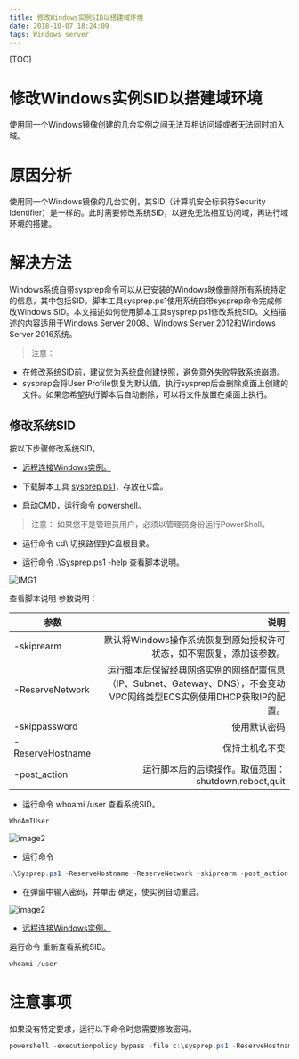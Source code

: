 ```yaml
---
title: 修改Windows实例SID以搭建域环境
date: 2018-10-07 18:24:09
tags: Windows server
---
```

[TOC]
# 修改Windows实例SID以搭建域环境

使用同一个Windows镜像创建的几台实例之间无法互相访问域或者无法同时加入域。

# 原因分析
使用同一个Windows镜像的几台实例，其SID（计算机安全标识符Security Identifier）是一样的。此时需要修改系统SID，以避免无法相互访问域，再进行域环境的搭建。

# 解决方法
Windows系统自带sysprep命令可以从已安装的Windows映像删除所有系统特定的信息，其中包括SID。脚本工具sysprep.ps1使用系统自带sysprep命令完成修改Windows SID。本文描述如何使用脚本工具sysprep.ps1修改系统SID。文档描述的内容适用于Windows Server 2008、Windows Server 2012和Windows Server 2016系统。

> 注意：
- 在修改系统SID前，建议您为系统盘创建快照，避免意外失败导致系统崩溃。
- sysprep会将User Profile恢复为默认值，执行sysprep后会删除桌面上创建的文件。如果您希望执行脚本后自动删除，可以将文件放置在桌面上执行。

## 修改系统SID
按以下步骤修改系统SID。


- [远程连接Windows实例。](https://help.aliyun.com/document_detail/25435.html?spm=a2c4g.11186623.2.14.21844abaGxsHT4)

- 下载脚本工具 [sysprep.ps1](https://box.lenovo.com/l/c1cABd)，存放在C盘。

- 启动CMD，运行命令 powershell。

> 注意：
如果您不是管理员用户，必须以管理员身份运行PowerShell。

- 运行命令 cd\ 切换路径到C盘根目录。

- 运行命令 .\Sysprep.ps1 -help 查看脚本说明。

![IMG1](https://s1.ax1x.com/2018/10/09/iJqnPS.png)

查看脚本说明
参数说明：

| 参数        | 说明   |
| --------   | -----:  |
| -skiprearm     | 默认将Windows操作系统恢复到原始授权许可状态，如不需恢复，添加该参数。 |
| -ReserveNetwork       |   运行脚本后保留经典网络实例的网络配置信息（IP、Subnet、Gateway、DNS），不会变动VPC网络类型ECS实例使用DHCP获取IP的配置。  |
| -skippassword       |    使用默认密码    |
| -ReserveHostname      |    保持主机名不变    |
| -post_action       |    运行脚本后的后续操作。取值范围：shutdown,reboot,quit   |


- 运行命令 whoami /user 查看系统SID。
```powershell
WhoAmIUser
```


![image2](http://docs-aliyun.cn-hangzhou.oss.aliyun-inc.com/assets/pic/40846/cn_zh/1505371316862/WhoAmIUser.png)


- 运行命令
```powershell
.\Sysprep.ps1 -ReserveHostname -ReserveNetwork -skiprearm -post_action "reboot" 
``` 


- 在弹窗中输入密码，并单击 确定，使实例自动重启。


![image2](https://s1.ax1x.com/2018/10/09/iJqVVP.png)

- [远程连接Windows实例。](https://help.aliyun.com/document_detail/25435.html?spm=a2c4g.11186623.2.14.21844abaGxsHT4)



运行命令 重新查看系统SID。
```powershell
whoami /user 
```


# 注意事项
如果没有特定要求，运行以下命令时您需要修改密码。
```powershell
powershell -executionpolicy bypass -file c:\sysprep.ps1 -ReserveHostname -ReserveNetwork -skiprearm -post_action "reboot"
```
